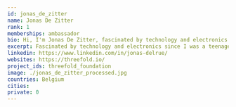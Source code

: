 ```yaml
---
id: jonas_de_zitter
name: Jonas De Zitter
rank: 1
memberships: ambassador
bio: Hi, I'm Jonas De Zitter, fascinated by technology and electronics since I was a teenager. I became an electronics engineer in 2008 and developing firmware, electronic circuits and printed circuit boards ever since. In 2017, I founded cryptoconnect together with Gert De Spiegeleer to explore crypto mining, develop hardware and start hosting the threefold nodes. Since then, I became more and more interested in the threefold project, and started exploring farming possibilities with recovered hardware and joined Gert in the Da Vinci chapter. Ambassador fell in love with Threefold Since the first time I got in touch with threefold, I was fascinated by the idea of building a new decentralized internet with a much lower power consumption. I bought the blockchain node and threefold tokens in 2017, and since then, the project became bigger and bigger to eventually become a complete decentralized solution. The whole idea that big companies own our data and keep track of our behaviour is something that really need to change. People don't realize the consequences of a centralized internet dominated by big companies, and they need to become aware of that. I believe that the threefold project is the first complete ecosystem that can achieve true decentralization in a very efficient way. As a crypto entrepreneur, I'm really convinced that digital coins and tokens have a bright future as an alternative to fiat money, but I realised that the first generation blockchain projects are very power hungry and are not sustainable at all. The TFT and the creation of the gold, coffee and other sustainable tokens cought my attention, en I would be happy to promote them to my customers, friends and family. Once the grid is live and applications are developed, the promotion of and the transition to the threefold grid can start. 
excerpt: Fascinated by technology and electronics since I was a teenager.
linkedin: https://www.linkedin.com/in/jonas-delrue/
websites: https://threefold.io/
project_ids: threefold_foundation
image: ./jonas_de_zitter_processed.jpg
countries: Belgium
cities:
private: 0
---
```

